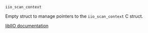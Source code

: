 ```
iio_scan_context
```

Empty struct to manage pointers to the `iio_scan_context` C struct.

[libIIO documentation](https://analogdevicesinc.github.io/libiio/master/libiio/group__Scan.html#gaa333dd2e410a2769cf5685019185d99c)
